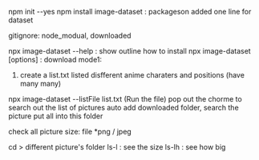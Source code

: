 npm init --yes
npm install image-dataset : packageson added one line for dataset


gitignore: node_modual, downloaded

npx image-dataset  --help : show outline how to install
npx image-dataset [options] :
download mode1: 
1. create a list.txt
listed disfferent anime charaters and positions (have many many)

npx image-dataset --listFile list.txt (Run the file)
pop out the chorme to search out the list of pictures
auto add downloaded folder, search the picture put all into this folder

check all picture size: 
file *png / jpeg

cd > different picture's folder
ls-l : see the size
ls-lh : see how big